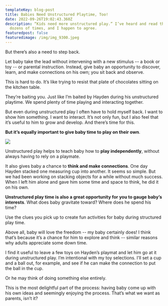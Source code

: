 ```yaml
---
templateKey: blog-post
title: Babies Need Unstructured Playtime, Too!
date: 2022-09-26T19:02:43.360Z
description: “Kids need more unstructured play.” I’ve heard and read this claim
  dozens of times, and I happen to agree.
featuredpost: false
featuredimage: /img/img_9300.jpeg
---
```

But there’s also a need to step back. 

Let baby take the lead without intervening with a new stimulus -- a book or toy -- or parental instruction. Instead, give baby an opportunity to discover, learn, and make connections on his own; you sit back and observe.

This is hard to do. It’s like trying to resist that plate of chocolates sitting on the kitchen table. 

They’re baiting you. Just like I’m baited by Hayden during his unstructured playtime. We spend plenty of time playing and interacting together. 

But even during unstructured play I often have to hold myself back. I want to show him something. I want to interact. It’s not only fun, but I also feel that it’s useful to him to grow and develop. And there’s time for this. 

**But it’s equally important to give baby time to play on their own**.

![](/img/c78e7d77-ad2c-4bfa-bcb0-79ca3c711bf7.jpeg)

Unstructured play helps to teach baby how to **play independently**, without always having to rely on a playmate.  

It also gives baby a chance to **think and make connections**. One day Hayden stacked one measuring cup into another. It seems so simple. But we had been working on stacking objects for a while without much success. When I left him alone and gave him some time and space to think, he did it on his own.

**Unstructured play time is also a great opportunity for you to gauge baby’s interests**. What does baby gravitate toward? Where does he spend his time? 

Use the clues you pick up to create fun activities for baby during structured play time. 

Above all, baby will love the freedom -- my baby certainly does! I think that’s because it’s a chance for him to explore and think -- similar reasons why adults appreciate some down time. 

I find it useful to leave a few toys on Hayden’s playmat and let him go at it during unstructured play. I’m intentional with my toy selections. I’ll set a cup and a ball out, for example, and see if he can make the connection to put the ball in the cup. 

Or he may think of doing something else entirely.

This is the most delightful part of the process: having baby come up with his own ideas and seemingly enjoying the process. That’s what we want as parents, isn’t it?